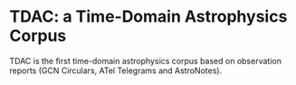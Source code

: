 # TDAC: a Time-Domain Astrophysics Corpus
TDAC is the first time-domain astrophysics corpus based on observation reports (GCN Circulars, ATel Telegrams and AstroNotes).
